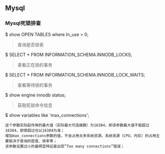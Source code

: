 ## Mysql

### Mysql死锁排查

$ show OPEN TABLES where In_use > 0;
> 查询是否锁表


$ SELECT * FROM INFORMATION_SCHEMA.INNODB_LOCKS;
> 查看正在锁的事务


$ SELECT * FROM INFORMATION_SCHEMA.INNODB_LOCK_WAITS;
> 查看等待锁的事务


$ show engine innodb status;
> 获取死锁命令信息


$ show variables like 'max_connections';
```
这个参数实际起作用的最大值（实际最大可连接数）为16384，即该参数最大值不能超过16384，即使超过也以16384为准；
增加max_connections参数的值，不会占用太多系统资源。系统资源（CPU、内存）的占用主要取决于查询的密度、效率等；
该参数设置过小的最明显特征是出现”Too many connections”错误；
```